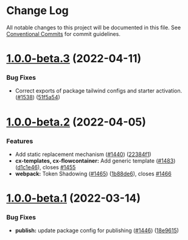 # Change Log

All notable changes to this project will be documented in this file.
See [Conventional Commits](https://conventionalcommits.org) for commit guidelines.

# [1.0.0-beta.3](https://sourcecode.jnj.com/scm/asx-nbfp/canvasx/compare/v1.0.0-beta.2...v1.0.0-beta.3) (2022-04-11)


### Bug Fixes

* Correct exports of package tailwind configs and starter activation. ([#1538](https://sourcecode.jnj.com/scm/asx-nbfp/canvasx/issues/1538)) ([51f5a54](https://sourcecode.jnj.com/scm/asx-nbfp/canvasx/commits/51f5a547517880cce55622f81c1aef906ca661f7))





# [1.0.0-beta.2](https://sourcecode.jnj.com/scm/asx-nbfp/canvasx/compare/v1.0.0-beta.1...v1.0.0-beta.2) (2022-04-05)


### Features

* Add static replacement mechanism ([#1440](https://sourcecode.jnj.com/scm/asx-nbfp/canvasx/issues/1440)) ([22384f1](https://sourcecode.jnj.com/scm/asx-nbfp/canvasx/commits/22384f184e73366bc00ec619e7b08fa3e5dfc29d))
* **cx-templates, cx-flowcontainer:** Add generic template  ([#1483](https://sourcecode.jnj.com/scm/asx-nbfp/canvasx/issues/1483)) ([d1c1e46](https://sourcecode.jnj.com/scm/asx-nbfp/canvasx/commits/d1c1e4652e2be95e3dcf2aba50acf2a6249a1aa9)), closes [#1455](https://sourcecode.jnj.com/scm/asx-nbfp/canvasx/issues/1455)
* **webpack:** Token Shadowing ([#1465](https://sourcecode.jnj.com/scm/asx-nbfp/canvasx/issues/1465)) ([1b88de6](https://sourcecode.jnj.com/scm/asx-nbfp/canvasx/commits/1b88de677896da149d1d02a8a664bac930d05d53)), closes [#1466](https://sourcecode.jnj.com/scm/asx-nbfp/canvasx/issues/1466)





# [1.0.0-beta.1](https://sourcecode.jnj.com/scm/asx-nbfp/canvasx/compare/v0.3.7...v1.0.0-beta.1) (2022-03-14)


### Bug Fixes

* **publish:** update package config for publishing ([#1446](https://sourcecode.jnj.com/scm/asx-nbfp/canvasx/issues/1446)) ([18e9615](https://sourcecode.jnj.com/scm/asx-nbfp/canvasx/commits/18e9615349972598362b5468d1c8bf13750ec0c8))
